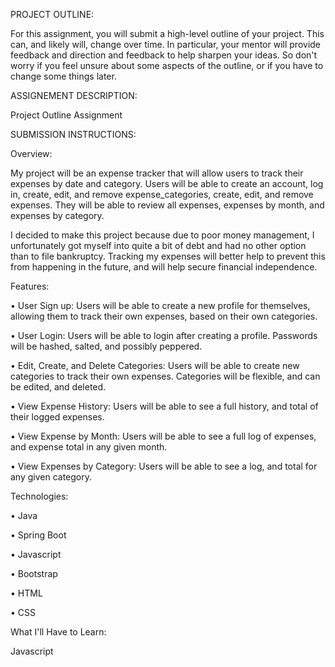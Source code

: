 PROJECT OUTLINE:

For this assignment, you will submit a high-level outline of your project. This can, and likely will, change over time. In particular, your mentor will provide feedback and direction and feedback to help sharpen your ideas. So don't worry if you feel unsure about some aspects of the outline, or if you have to change some things later.

ASSIGNEMENT DESCRIPTION:

Project Outline Assignment


SUBMISSION INSTRUCTIONS:


Overview:

My project will be an expense tracker that will allow users to track their expenses by date and category. Users will be able to create an account, log in, create, edit, and remove expense_categories, create, edit, and remove expenses. They will be able to review all expenses, expenses by month, and expenses by category.

I decided to make this project because due to poor money management, I unfortunately got myself into quite a bit of debt and had no other option than to file bankruptcy. Tracking my expenses will better help to prevent this from happening in the future, and will help secure financial independence.


Features:

•	User Sign up: Users will be able to create a new profile for themselves, allowing them to track their own expenses, based on their own categories.

•	User Login: Users will be able to login after creating a profile. Passwords will be hashed, salted, and possibly peppered.

•	Edit, Create, and Delete Categories: Users will be able to create new categories to track their own expenses. Categories will be flexible, and can be edited, and deleted.

•	View Expense History: Users will be able to see a full history, and total of their logged expenses.

•	View Expense by Month: Users will be able to see a full log of expenses, and expense total in any given month.

•	View Expenses by Category: Users will be able to see a log, and total for any given category.


Technologies:

•	Java

•	Spring Boot

•	Javascript

•	Bootstrap

•	HTML

•	CSS


What I'll Have to Learn:

Javascript
